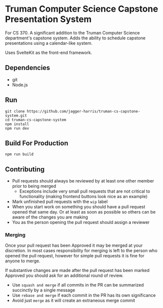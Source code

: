 # Truman Computer Science Capstone Presentation System
For CS 370. A significant addition to the Truman Computer Science department's capstone system. Adds the ability to schedule capstone presentations using a calendar-like system.

Uses SvelteKit as the front-end framework.

## Dependencies
* git
* Node.js

## Run
```shell
git clone https://github.com/jagger-harris/truman-cs-capstone-system.git
cd truman-cs-capstone-system
npm install
npm run dev
```

## Build For Production
```shell
npm run build
```

## Contributing
- Pull requests should always be reviewed by at least one other member prior to being merged
  - Exceptions include very small pull requests that are not critical to functionality (making frontend buttons look nice as an example)
- Mark unfinished pull requests with the `wip` label
- When you start work on something you should have a pull request opened that same day. Or at least as soon as possible so others can be aware of the changes you are making
- You as the person opening the pull request should assign a reviewer

### Merging
Once your pull request has been Approved it may be merged at your discretion. In most cases responsibility for merging is left to the person who opened the pull request, however for simple pull requests it is fine for anyone to merge.

If substantive changes are made after the pull request has been marked Approved you should ask for an additional round of review.

- Use `squash and merge` if all commits in the PR can be summarized succinctly by a single message
- Use `rebase and merge` if each commit in the PR has its own significance
- Avoid just `merge` as it will create an extraneous merge commit
